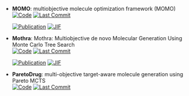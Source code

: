 



- **MOMO**: multiobjective molecule optimization framework (MOMO)  
    [![Code](https://img.shields.io/github/stars/ahu-bioinf-lab/MOMO-master?style=for-the-badge&logo=github)](https://github.com/ahu-bioinf-lab/MOMO-master) 
    [![Last Commit](https://img.shields.io/github/last-commit/ahu-bioinf-lab/MOMO-master?style=for-the-badge&logo=github)](https://github.com/ahu-bioinf-lab/MOMO-master) 

    [![Publication](https://img.shields.io/badge/Publication-Citations:1-blue?style=for-the-badge&logo=bookstack)](https://doi.org/10.1021/acs.jcim.4c00031) 
    [![JIF](https://img.shields.io/badge/Impact_Factor-5.60-purple?style=for-the-badge&logo=academia)](https://doi.org/10.1021/acs.jcim.4c00031)



- **Mothra**: Mothra: Multiobjective de novo Molecular Generation Using Monte Carlo Tree Search  
    [![Code](https://img.shields.io/github/stars/sekijima-lab/Mothra?style=for-the-badge&logo=github)](https://github.com/sekijima-lab/Mothra) 
    [![Last Commit](https://img.shields.io/github/last-commit/sekijima-lab/Mothra?style=for-the-badge&logo=github)](https://github.com/sekijima-lab/Mothra) 

    [![Publication](https://img.shields.io/badge/Publication-Citations:3-blue?style=for-the-badge&logo=bookstack)](https://doi.org/10.1021/acs.jcim.4c00759) 
    [![JIF](https://img.shields.io/badge/Impact_Factor-5.60-purple?style=for-the-badge&logo=academia)](https://doi.org/10.1021/acs.jcim.4c00759)



- **ParetoDrug**: multi-objective target-aware molecule generation using Pareto MCTS  
    [![Code](https://img.shields.io/github/stars/CNDOTA/ParetoDrug?style=for-the-badge&logo=github)](https://github.com/CNDOTA/ParetoDrug) 
    [![Last Commit](https://img.shields.io/github/last-commit/CNDOTA/ParetoDrug?style=for-the-badge&logo=github)](https://github.com/CNDOTA/ParetoDrug) 



